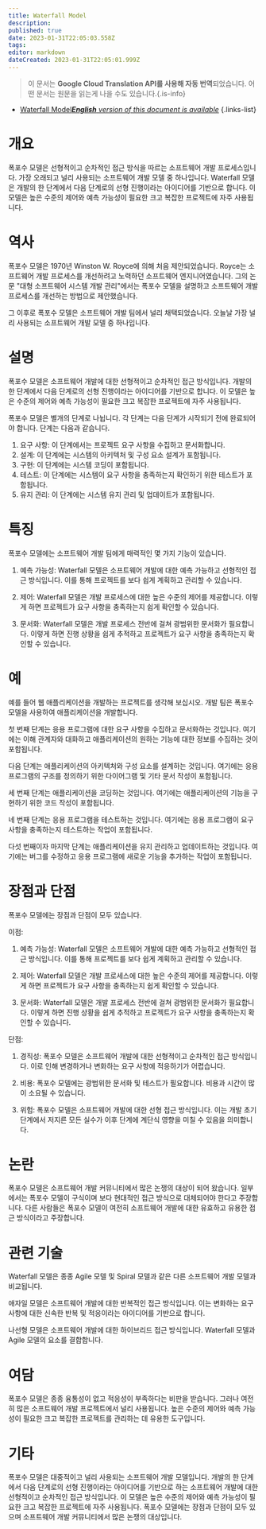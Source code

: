 ```yaml
---
title: Waterfall Model
description: 
published: true
date: 2023-01-31T22:05:03.558Z
tags: 
editor: markdown
dateCreated: 2023-01-31T22:05:01.999Z
---
```


> 이 문서는 **Google Cloud Translation API를 사용해 자동 번역**되었습니다.
어떤 문서는 원문을 읽는게 나을 수도 있습니다.{.is-info}

- [Waterfall Model***English** version of this document is available*](/en/Knowledge-base/Dictionary/waterfall-model)
{.links-list}


# 개요
폭포수 모델은 선형적이고 순차적인 접근 방식을 따르는 소프트웨어 개발 프로세스입니다. 가장 오래되고 널리 사용되는 소프트웨어 개발 모델 중 하나입니다. Waterfall 모델은 개발의 한 단계에서 다음 단계로의 선형 진행이라는 아이디어를 기반으로 합니다. 이 모델은 높은 수준의 제어와 예측 가능성이 필요한 크고 복잡한 프로젝트에 자주 사용됩니다.

# 역사
폭포수 모델은 1970년 Winston W. Royce에 의해 처음 제안되었습니다. Royce는 소프트웨어 개발 프로세스를 개선하려고 노력하던 소프트웨어 엔지니어였습니다. 그의 논문 "대형 소프트웨어 시스템 개발 관리"에서는 폭포수 모델을 설명하고 소프트웨어 개발 프로세스를 개선하는 방법으로 제안했습니다.

그 이후로 폭포수 모델은 소프트웨어 개발 팀에서 널리 채택되었습니다. 오늘날 가장 널리 사용되는 소프트웨어 개발 모델 중 하나입니다.

# 설명
폭포수 모델은 소프트웨어 개발에 대한 선형적이고 순차적인 접근 방식입니다. 개발의 한 단계에서 다음 단계로의 선형 진행이라는 아이디어를 기반으로 합니다. 이 모델은 높은 수준의 제어와 예측 가능성이 필요한 크고 복잡한 프로젝트에 자주 사용됩니다.

폭포수 모델은 별개의 단계로 나뉩니다. 각 단계는 다음 단계가 시작되기 전에 완료되어야 합니다. 단계는 다음과 같습니다.

1. 요구 사항: 이 단계에서는 프로젝트 요구 사항을 수집하고 문서화합니다.
2. 설계: 이 단계에는 시스템의 아키텍처 및 구성 요소 설계가 포함됩니다.
3. 구현: 이 단계에는 시스템 코딩이 포함됩니다.
4. 테스트: 이 단계에는 시스템이 요구 사항을 충족하는지 확인하기 위한 테스트가 포함됩니다.
5. 유지 관리: 이 단계에는 시스템 유지 관리 및 업데이트가 포함됩니다.

# 특징
폭포수 모델에는 소프트웨어 개발 팀에게 매력적인 몇 가지 기능이 있습니다.

1. 예측 가능성: Waterfall 모델은 소프트웨어 개발에 대한 예측 가능하고 선형적인 접근 방식입니다. 이를 통해 프로젝트를 보다 쉽게 계획하고 관리할 수 있습니다.

2. 제어: Waterfall 모델은 개발 프로세스에 대한 높은 수준의 제어를 제공합니다. 이렇게 하면 프로젝트가 요구 사항을 충족하는지 쉽게 확인할 수 있습니다.

3. 문서화: Waterfall 모델은 개발 프로세스 전반에 걸쳐 광범위한 문서화가 필요합니다. 이렇게 하면 진행 상황을 쉽게 추적하고 프로젝트가 요구 사항을 충족하는지 확인할 수 있습니다.

# 예
예를 들어 웹 애플리케이션을 개발하는 프로젝트를 생각해 보십시오. 개발 팀은 폭포수 모델을 사용하여 애플리케이션을 개발합니다.

첫 번째 단계는 응용 프로그램에 대한 요구 사항을 수집하고 문서화하는 것입니다. 여기에는 이해 관계자와 대화하고 애플리케이션의 원하는 기능에 대한 정보를 수집하는 것이 포함됩니다.

다음 단계는 애플리케이션의 아키텍처와 구성 요소를 설계하는 것입니다. 여기에는 응용 프로그램의 구조를 정의하기 위한 다이어그램 및 기타 문서 작성이 포함됩니다.

세 번째 단계는 애플리케이션을 코딩하는 것입니다. 여기에는 애플리케이션의 기능을 구현하기 위한 코드 작성이 포함됩니다.

네 번째 단계는 응용 프로그램을 테스트하는 것입니다. 여기에는 응용 프로그램이 요구 사항을 충족하는지 테스트하는 작업이 포함됩니다.

다섯 번째이자 마지막 단계는 애플리케이션을 유지 관리하고 업데이트하는 것입니다. 여기에는 버그를 수정하고 응용 프로그램에 새로운 기능을 추가하는 작업이 포함됩니다.

# 장점과 단점
폭포수 모델에는 장점과 단점이 모두 있습니다.

이점:

1. 예측 가능성: Waterfall 모델은 소프트웨어 개발에 대한 예측 가능하고 선형적인 접근 방식입니다. 이를 통해 프로젝트를 보다 쉽게 계획하고 관리할 수 있습니다.

2. 제어: Waterfall 모델은 개발 프로세스에 대한 높은 수준의 제어를 제공합니다. 이렇게 하면 프로젝트가 요구 사항을 충족하는지 쉽게 확인할 수 있습니다.

3. 문서화: Waterfall 모델은 개발 프로세스 전반에 걸쳐 광범위한 문서화가 필요합니다. 이렇게 하면 진행 상황을 쉽게 추적하고 프로젝트가 요구 사항을 충족하는지 확인할 수 있습니다.

단점:

1. 경직성: 폭포수 모델은 소프트웨어 개발에 대한 선형적이고 순차적인 접근 방식입니다. 이로 인해 변경하거나 변화하는 요구 사항에 적응하기가 어렵습니다.

2. 비용: 폭포수 모델에는 광범위한 문서화 및 테스트가 필요합니다. 비용과 시간이 많이 소요될 수 있습니다.

3. 위험: 폭포수 모델은 소프트웨어 개발에 대한 선형 접근 방식입니다. 이는 개발 초기 단계에서 저지른 모든 실수가 이후 단계에 계단식 영향을 미칠 수 있음을 의미합니다.

# 논란
폭포수 모델은 소프트웨어 개발 커뮤니티에서 많은 논쟁의 대상이 되어 왔습니다. 일부에서는 폭포수 모델이 구식이며 보다 현대적인 접근 방식으로 대체되어야 한다고 주장합니다. 다른 사람들은 폭포수 모델이 여전히 소프트웨어 개발에 대한 유효하고 유용한 접근 방식이라고 주장합니다.

# 관련 기술
Waterfall 모델은 종종 Agile 모델 및 Spiral 모델과 같은 다른 소프트웨어 개발 모델과 비교됩니다.

애자일 모델은 소프트웨어 개발에 대한 반복적인 접근 방식입니다. 이는 변화하는 요구 사항에 대한 신속한 반복 및 적응이라는 아이디어를 기반으로 합니다.

나선형 모델은 소프트웨어 개발에 대한 하이브리드 접근 방식입니다. Waterfall 모델과 Agile 모델의 요소를 결합합니다.

# 여담
폭포수 모델은 종종 융통성이 없고 적응성이 부족하다는 비판을 받습니다. 그러나 여전히 많은 소프트웨어 개발 프로젝트에서 널리 사용됩니다. 높은 수준의 제어와 예측 가능성이 필요한 크고 복잡한 프로젝트를 관리하는 데 유용한 도구입니다.

# 기타
폭포수 모델은 대중적이고 널리 사용되는 소프트웨어 개발 모델입니다. 개발의 한 단계에서 다음 단계로의 선형 진행이라는 아이디어를 기반으로 하는 소프트웨어 개발에 대한 선형적이고 순차적인 접근 방식입니다. 이 모델은 높은 수준의 제어와 예측 가능성이 필요한 크고 복잡한 프로젝트에 자주 사용됩니다. 폭포수 모델에는 장점과 단점이 모두 있으며 소프트웨어 개발 커뮤니티에서 많은 논쟁의 대상입니다.